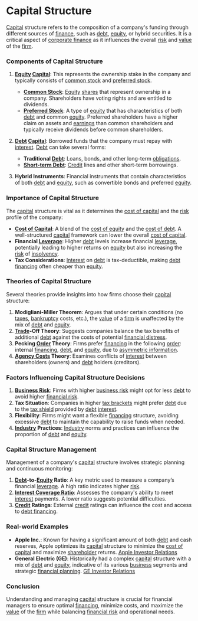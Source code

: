 # Capital Structure

[Capital](../c/capital.md) structure refers to the composition of a company's funding through different sources of [finance](../f/finance.md), such as [debt](../d/debt.md), [equity](../e/equity.md), or hybrid securities. It is a critical aspect of [corporate finance](../c/corporate_finance.md) as it influences the overall [risk](../r/risk.md) and [value](../v/value.md) of the [firm](../f/firm.md).

### Components of Capital Structure

1. **[Equity](../e/equity.md) [Capital](../c/capital.md)**: This represents the ownership stake in the company and typically consists of [common stock](../c/common_stock.md) and [preferred stock](../p/preferred_stock.md).
   * **[Common Stock](../c/common_stock.md)**: [Equity](../e/equity.md) [shares](../s/shares.md) that represent ownership in a company. Shareholders have voting rights and are entitled to dividends.
   * **[Preferred Stock](../p/preferred_stock.md)**: A type of [equity](../e/equity.md) that has characteristics of both [debt](../d/debt.md) and common [equity](../e/equity.md). Preferred shareholders have a higher claim on assets and [earnings](../e/earnings.md) than common shareholders and typically receive dividends before common shareholders.

2. **[Debt](../d/debt.md) [Capital](../c/capital.md)**: Borrowed funds that the company must repay with [interest](../i/interest.md). [Debt](../d/debt.md) can take several forms:
   * **Traditional [Debt](../d/debt.md)**: Loans, bonds, and other long-term [obligations](../o/obligation.md).
   * **[Short-term Debt](../s/short-term_debt.md)**: [Credit](../c/credit.md) lines and other short-term borrowings.

3. **Hybrid Instruments**: Financial instruments that contain characteristics of both [debt](../d/debt.md) and [equity](../e/equity.md), such as convertible bonds and preferred [equity](../e/equity.md).

### Importance of Capital Structure

The [capital](../c/capital.md) structure is vital as it determines the [cost of capital](../c/cost_of_capital.md) and the [risk](../r/risk.md) profile of the company:
* **[Cost of Capital](../c/cost_of_capital.md)**: A blend of the [cost of equity](../c/cost_of_equity.md) and the [cost of debt](../c/cost_of_debt.md). A well-structured [capital](../c/capital.md) framework can lower the overall [cost of capital](../c/cost_of_capital.md).
* **Financial [Leverage](../l/leverage.md)**: Higher [debt](../d/debt.md) levels increase financial [leverage](../l/leverage.md), potentially leading to higher returns on [equity](../e/equity.md) but also increasing the [risk](../r/risk.md) of [insolvency](../i/insolvency.md).
* **Tax Considerations**: [Interest](../i/interest.md) on [debt](../d/debt.md) is tax-deductible, making [debt financing](../d/debt_financing.md) often cheaper than [equity](../e/equity.md).

### Theories of Capital Structure

Several theories provide insights into how firms choose their [capital](../c/capital.md) structure:

1. **Modigliani-Miller Theorem**: Argues that under certain conditions (no [taxes](../t/taxes.md), [bankruptcy](../b/bankruptcy.md) costs, etc.), the [value](../v/value.md) of a [firm](../f/firm.md) is unaffected by the mix of [debt](../d/debt.md) and [equity](../e/equity.md).
2. **[Trade](../t/trade.md)-Off Theory**: Suggests companies balance the tax benefits of additional [debt](../d/debt.md) against the costs of potential [financial distress](../f/financial_distress.md).
3. **Pecking [Order](../o/order.md) Theory**: Firms prefer [financing](../f/financing.md) in the following [order](../o/order.md): internal [financing](../f/financing.md), [debt](../d/debt.md), and [equity](../e/equity.md), due to [asymmetric information](../a/asymmetric_information.md).
4. **[Agency Costs](../a/agency_costs.md) Theory**: Examines conflicts of [interest](../i/interest.md) between shareholders (owners) and [debt](../d/debt.md) holders (creditors).

### Factors Influencing Capital Structure Decisions

1. **[Business Risk](../b/business_risk.md)**: Firms with higher [business risk](../b/business_risk.md) might opt for less [debt](../d/debt.md) to avoid higher [financial risk](../f/financial_risk.md).
2. **Tax Situation**: Companies in higher [tax brackets](../t/tax_brackets.md) might prefer [debt](../d/debt.md) due to the [tax shield](../t/tax_shield.md) provided by [debt](../d/debt.md) [interest](../i/interest.md).
3. **Flexibility**: Firms might want a flexible [financing](../f/financing.md) structure, avoiding excessive [debt](../d/debt.md) to maintain the capability to raise funds when needed.
4. **[Industry](../i/industry.md) Practices**: [Industry](../i/industry.md) norms and practices can influence the proportion of [debt](../d/debt.md) and [equity](../e/equity.md).

### Capital Structure Management

Management of a company's [capital](../c/capital.md) structure involves strategic planning and continuous monitoring:

1. **[Debt](../d/debt.md)-to-[Equity](../e/equity.md) Ratio**: A key metric used to measure a company’s financial [leverage](../l/leverage.md). A high ratio indicates higher [risk](../r/risk.md).
2. **[Interest Coverage Ratio](../i/interest_coverage_ratio.md)**: Assesses the company's ability to meet [interest](../i/interest.md) payments. A lower ratio suggests potential difficulties.
3. **[Credit](../c/credit.md) Ratings**: External [credit](../c/credit.md) ratings can influence the cost and access to [debt financing](../d/debt_financing.md).

### Real-world Examples

- **Apple Inc.**: Known for having a significant amount of both [debt](../d/debt.md) and cash reserves, Apple optimizes its [capital](../c/capital.md) structure to minimize the [cost of capital](../c/cost_of_capital.md) and maximize [shareholder](../s/shareholder.md) returns. [Apple Investor Relations](https://investor.apple.com/)
- **General Electric (GE)**: Historically had a complex [capital](../c/capital.md) structure with a mix of [debt](../d/debt.md) and [equity](../e/equity.md), indicative of its various [business](../b/business.md) segments and strategic [financial planning](../f/financial_planning.md). [GE Investor Relations](https://www.ge.com/investor-relations)

### Conclusion

Understanding and managing [capital](../c/capital.md) structure is crucial for financial managers to ensure optimal [financing](../f/financing.md), minimize costs, and maximize the [value](../v/value.md) of the [firm](../f/firm.md) while balancing [financial risk](../f/financial_risk.md) and operational needs.